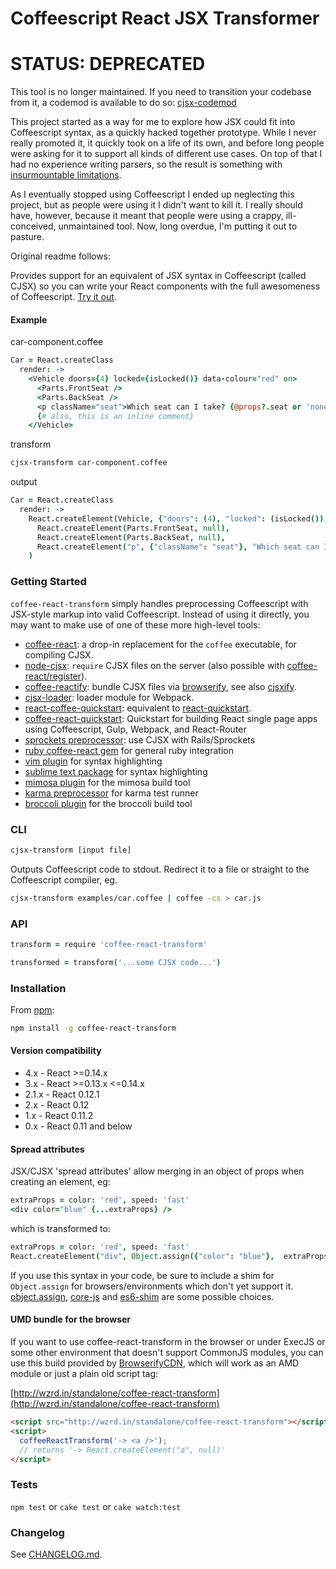 # Coffeescript React JSX Transformer

# STATUS: DEPRECATED

This tool is no longer maintained. If you need to transition your codebase from
it, a codemod is available to do so: [cjsx-codemod](https://github.com/jsdf/cjsx-codemod)

This project started as a way for me to explore how JSX could fit into
Coffeescript syntax, as a quickly hacked together prototype. While I never
really promoted it, it quickly took on a life of its own, and before long people
were asking for it to support all kinds of different use cases. On top of that I
had no experience writing parsers, so the result is something with 
[insurmountable limitations](https://github.com/jsdf/coffee-react/issues/32).

As I eventually stopped using Coffeescript I ended up neglecting this project,
but as people were using it I didn't want to kill it. I really should have,
however, because it meant that people were using a crappy, ill-conceived,
unmaintained tool. Now, long overdue, I'm putting it out to pasture.

Original readme follows:

Provides support for an equivalent of JSX syntax in Coffeescript (called CJSX) so you can write your React components with the full awesomeness of Coffeescript. [Try it out](https://jsdf.github.io/coffee-react-transform/).

#### Example

car-component.coffee

```coffee
Car = React.createClass
  render: ->
    <Vehicle doors={4} locked={isLocked()} data-colour="red" on>
      <Parts.FrontSeat />
      <Parts.BackSeat />
      <p className="seat">Which seat can I take? {@props?.seat or 'none'}</p>
      {# also, this is an inline comment}
    </Vehicle>
```

transform

```bash
cjsx-transform car-component.coffee
```

output

```coffee
Car = React.createClass
  render: ->
    React.createElement(Vehicle, {"doors": (4), "locked": (isLocked()), "data-colour": "red", "on": true},
      React.createElement(Parts.FrontSeat, null),
      React.createElement(Parts.BackSeat, null),
      React.createElement("p", {"className": "seat"}, "Which seat can I take? ", (@props?.seat or 'none'))
    )
```

### Getting Started
`coffee-react-transform` simply handles preprocessing Coffeescript with JSX-style markup into valid Coffeescript. Instead of using it directly, you may want to make use of one of these more high-level tools:
- [coffee-react](https://github.com/jsdf/coffee-react): a drop-in replacement for the `coffee` executable, for compiling CJSX.
- [node-cjsx](https://github.com/SimonDegraeve/node-cjsx): `require` CJSX files on the server (also possible with [coffee-react/register](https://github.com/jsdf/coffee-react)).
- [coffee-reactify](https://github.com/jsdf/coffee-reactify): bundle CJSX files via [browserify](https://github.com/substack/node-browserify), see also [cjsxify](https://github.com/SimonDegraeve/cjsxify).
- [cjsx-loader](https://github.com/KyleAMathews/cjsx-loader): loader module for Webpack.
- [react-coffee-quickstart](https://github.com/SimonDegraeve/react-coffee-quickstart): equivalent to [react-quickstart](https://github.com/andreypopp/react-quickstart).
- [coffee-react-quickstart](https://github.com/KyleAMathews/coffee-react-quickstart): Quickstart for building React single page apps using Coffeescript, Gulp, Webpack, and React-Router
- [sprockets preprocessor](https://github.com/jsdf/sprockets-coffee-react): use CJSX with Rails/Sprockets
- [ruby coffee-react gem](https://github.com/jsdf/ruby-coffee-react) for general ruby integration
- [vim plugin](https://github.com/mtscout6/vim-cjsx) for syntax highlighting
- [sublime text package](https://github.com/Guidebook/sublime-cjsx) for syntax highlighting
- [mimosa plugin](https://github.com/mtscout6/mimosa-cjsx) for the mimosa build tool
- [karma preprocessor](https://github.com/mtscout6/karma-cjsx-preprocessor) for karma test runner
- [broccoli plugin](https://github.com/ghempton/broccoli-cjsx) for the broccoli build tool

### CLI

```bash
cjsx-transform [input file]
```
Outputs Coffeescript code to stdout. Redirect it to a file or straight to the Coffeescript compiler, eg.
```bash
cjsx-transform examples/car.coffee | coffee -cs > car.js
```

### API
```coffee
transform = require 'coffee-react-transform'

transformed = transform('...some CJSX code...')
```

### Installation
From [npm](https://www.npmjs.org/):
```bash
npm install -g coffee-react-transform
```

#### Version compatibility
- 4.x - React >=0.14.x
- 3.x - React >=0.13.x <=0.14.x
- 2.1.x - React 0.12.1
- 2.x - React 0.12
- 1.x - React 0.11.2
- 0.x - React 0.11 and below

#### Spread attributes
JSX/CJSX 'spread attributes' allow merging in an object of props when creating an element, eg:
```coffee
extraProps = color: 'red', speed: 'fast'
<div color="blue" {...extraProps} />
```
which is transformed to:
```coffee
extraProps = color: 'red', speed: 'fast'
React.createElement("div", Object.assign({"color": "blue"},  extraProps)
```

If you use this syntax in your code, be sure to include a shim for `Object.assign` for browsers/environments which don't yet support it. [object.assign](https://www.npmjs.org/package/object.assign), [core-js](https://github.com/zloirock/core-js) and 
[es6-shim](https://github.com/es-shims/es6-shim) are some possible choices.

#### UMD bundle for the browser
If you want to use coffee-react-transform in the browser or under ExecJS or some other environment that doesn't support CommonJS modules, you can use this build provided by [BrowserifyCDN](wzrd.in), which will work as an AMD module or just a plain old script tag:

[http://wzrd.in/standalone/coffee-react-transform](http://wzrd.in/standalone/coffee-react-transform)

```html
<script src="http://wzrd.in/standalone/coffee-react-transform"></script>
<script>
  coffeeReactTransform('-> <a />');
  // returns '-> React.createElement("a", null)'
</script>
```


### Tests

`npm test` or `cake test` or `cake watch:test`

### Changelog

See [CHANGELOG.md](CHANGELOG.md).
